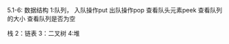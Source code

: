 
5.1-6:   数据结构
   1:队列，
入队操作put
出队操作pop
查看队头元素peek
查看队列的大小
查看队列是否为空   

   栈
   2：链表
   3：二叉树
   4:堆
